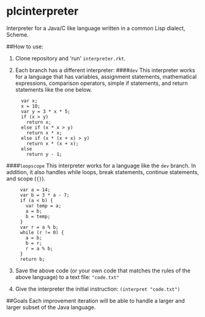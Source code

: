 # plcinterpreter
Interpreter for a Java/C like language written in a common Lisp dialect, Scheme.

##How to use:
1. Clone repository and 'run' `interpreter.rkt`.

2. Each branch has a different interpreter:
  ####`dev`
    This interpreter works for a language that has variables, assignment statements, mathematical expressions, comparison operators, simple if statements, and return statements like the one below.

     	 var x;
     	 x = 10;
     	 var y = 3 * x * 5;
     	 if (x > y)
     	   return x;
     	 else if (x * x > y)
     	   return x * x;
     	 else if (x * (x + x) > y)
     	   return x * (x + x);
     	 else 
     	   return y - 1;

  ####`loopscope`
    This interpreter works for a language like the `dev` branch. In addition, it also handles while loops, break statements, continue statements, and scope (`{}`).

     	 var a = 14;
     	 var b = 3 * a - 7;
     	 if (a < b) {
     	   var temp = a;
     	   a = b;
     	   b = temp;
     	 }
     	 var r = a % b;
     	 while (r != 0) {
     	   a = b;
     	   b = r;
     	   r = a % b;
     	 }
     	 return b;

3. Save the above code (or your own code that matches the rules of the above language) to a text file: `"code.txt"`

4. Give the interpreter the initial instruction: `(interpret "code.txt")`

##Goals
Each improvement iteration will be able to handle a larger and larger subset of the Java language.
